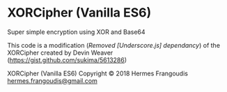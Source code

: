 # XORCipher (Vanilla ES6)
Super simple encryption using XOR and Base64

This code is a modification (_Removed [Underscore.js] dependancy_) of the XORCipher created by Devin Weaver (https://gist.github.com/sukima/5613286)

XORCipher (Vanilla ES6) Copyright © 2018 Hermes Frangoudis <hermes.frangoudis@gmail.com>
